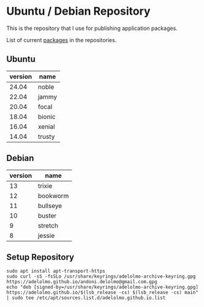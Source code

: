 # Ubuntu / Debian Repository

This is the repository that I use for publishing application packages.

List of current [packages](PACKAGES.md) in the repositories.

## Ubuntu

| version | name   |
|---------|--------|
| 24.04   | noble  |
| 22.04   | jammy  |
| 20.04   | focal  |
| 18.04   | bionic |
| 16.04   | xenial |
| 14.04   | trusty |

## Debian

|version|name|
|------|------|
|13|trixie|
|12|bookworm|
|11|bullseye|
|10|buster|
|9|stretch|
|8|jessie|

## Setup Repository

    sudo apt install apt-transport-https
    sudo curl -sS -fsSLo /usr/share/keyrings/adelolmo-archive-keyring.gpg https://adelolmo.github.io/andoni.delolmo@gmail.com.gpg
    echo "deb [signed-by=/usr/share/keyrings/adelolmo-archive-keyring.gpg] https://adelolmo.github.io/$(lsb_release -cs) $(lsb_release -cs) main" | sudo tee /etc/apt/sources.list.d/adelolmo.github.io.list
